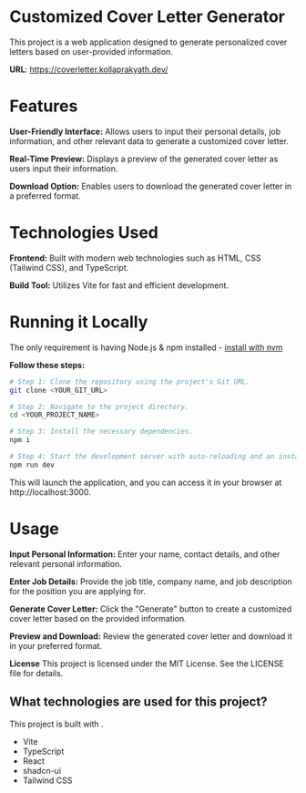 # Customized Cover Letter Generator
This project is a web application designed to generate personalized cover letters based on user-provided information.

**URL**: https://coverletter.kollaprakyath.dev/

# Features
**User-Friendly Interface:** Allows users to input their personal details, job information, and other relevant data to generate a customized cover letter.

**Real-Time Preview:** Displays a preview of the generated cover letter as users input their information.

**Download Option:** Enables users to download the generated cover letter in a preferred format.

# Technologies Used
**Frontend:** Built with modern web technologies such as HTML, CSS (Tailwind CSS), and TypeScript.

**Build Tool:** Utilizes Vite for fast and efficient development.

# Running it Locally
The only requirement is having Node.js & npm installed - [install with nvm](https://github.com/nvm-sh/nvm#installing-and-updating)

**Follow these steps:**

```sh
# Step 1: Clone the repository using the project's Git URL.
git clone <YOUR_GIT_URL>

# Step 2: Navigate to the project directory.
cd <YOUR_PROJECT_NAME>

# Step 3: Install the necessary dependencies.
npm i

# Step 4: Start the development server with auto-reloading and an instant preview.
npm run dev
```

This will launch the application, and you can access it in your browser at http://localhost:3000.

# Usage
**Input Personal Information:** Enter your name, contact details, and other relevant personal information.

**Enter Job Details:** Provide the job title, company name, and job description for the position you are applying for.

**Generate Cover Letter:** Click the "Generate" button to create a customized cover letter based on the provided information.

**Preview and Download:** Review the generated cover letter and download it in your preferred format.

**License**
This project is licensed under the MIT License. See the LICENSE file for details.

## What technologies are used for this project?

This project is built with .

- Vite
- TypeScript
- React
- shadcn-ui
- Tailwind CSS
